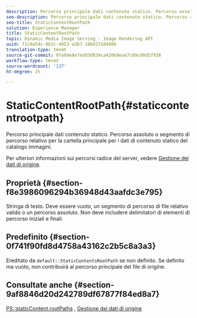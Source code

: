 ```yaml
---
description: Percorso principale dati contenuto statico. Percorso assoluto o segmento di percorso relativo per la cartella principale per i dati di contenuto statico del catalogo immagini.
seo-description: Percorso principale dati contenuto statico. Percorso assoluto o segmento di percorso relativo per la cartella principale per i dati di contenuto statico del catalogo immagini.
seo-title: StaticContentRootPath
solution: Experience Manager
title: StaticContentRootPath
topic: Dynamic Media Image Serving - Image Rendering API
uuid: f1c0a54c-8b2c-4953-a3b7-180d231840db
translation-type: tm+mt
source-git-commit: 97a84e8e7edd3d834ca42069eae7c09c00d57938
workflow-type: tm+mt
source-wordcount: '137'
ht-degree: 2%

---
```



# StaticContentRootPath{#staticcontentrootpath}

Percorso principale dati contenuto statico. Percorso assoluto o segmento di percorso relativo per la cartella principale per i dati di contenuto statico del catalogo immagini.

Per ulteriori informazioni sui percorsi radice del server, vedere [Gestione dei dati di origine](../../../../../is-api/image-serving-api-ref/c-configuration-and-administration/c-configuration-and-administration.md#concept-1ec4d9f0e58a430cae045761f1ff9173).

## Proprietà {#section-f8e3986096294b36948d43aafdc3e795}

Stringa di testo. Deve essere vuoto, un segmento di percorso di file relativo valido o un percorso assoluto. Non deve includere delimitatori di elementi di percorso iniziali e finali.

## Predefinito {#section-0f741f90fd8d4758a43162c2b5c8a3a3}

Ereditato da `default::StaticContentsRootPath` se non definito. Se definito ma vuoto, non contribuirà al percorso principale del file di origine.

## Consultate anche {#section-9af8846d20d242789df67877f84ed8a7}

[PS::staticContent.rootPaths](../../../../../is-api/image-catalog/image-serving-api-ref/c-image-catalog-reference/c-attributes-reference/r-staticcontentrootpath.md#reference-a2b5368d078349828d282357681bb2a5) ,   [Gestione dei dati di origine](../../../../../is-api/image-serving-api-ref/c-configuration-and-administration/c-configuration-and-administration.md#concept-1ec4d9f0e58a430cae045761f1ff9173)
